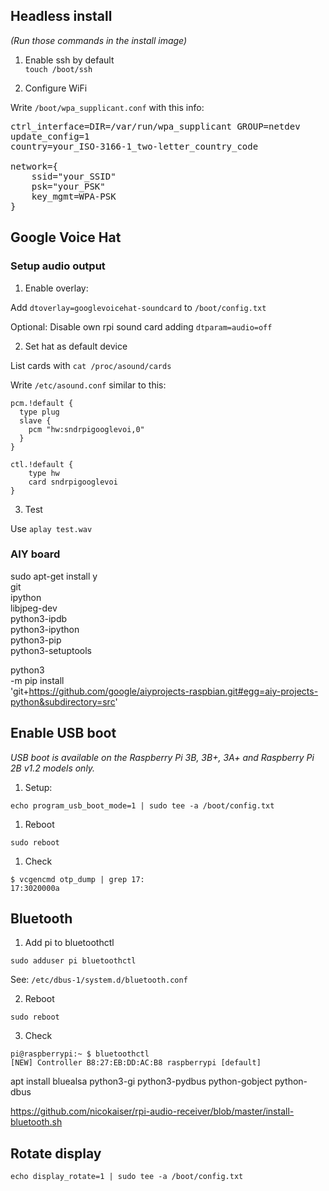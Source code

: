 ## Headless install

_(Run those commands in the install image)_

1. Enable ssh by default  
`touch /boot/ssh`

2. Configure WiFi

Write `/boot/wpa_supplicant.conf` with this info:

<pre>
ctrl_interface=DIR=/var/run/wpa_supplicant GROUP=netdev
update_config=1
country=your_ISO-3166-1_two-letter_country_code

network={
    ssid="your_SSID"
    psk="your_PSK"
    key_mgmt=WPA-PSK
}
</pre>



## Google Voice Hat

### Setup audio output

1. Enable overlay:

Add `dtoverlay=googlevoicehat-soundcard` to `/boot/config.txt`

Optional: Disable own rpi sound card adding `dtparam=audio=off`

2. Set hat as default device

List cards with `cat /proc/asound/cards`

Write `/etc/asound.conf` similar to this:
```
pcm.!default {
  type plug
  slave {
    pcm "hw:sndrpigooglevoi,0"
  }
}

ctl.!default {
    type hw
    card sndrpigooglevoi
}
```

3. Test

Use `aplay test.wav`

### AIY board

sudo apt-get install y \
	git \
	ipython \
	libjpeg-dev \
	python3-ipdb \
	python3-ipython \
	python3-pip \
	python3-setuptools

python3 \
	-m pip install \
	'git+https://github.com/google/aiyprojects-raspbian.git#egg=aiy-projects-python&subdirectory=src'


## Enable USB boot

_USB boot is available on the Raspberry Pi 3B, 3B+, 3A+ and Raspberry Pi 2B v1.2 models only._

1. Setup:  

`echo program_usb_boot_mode=1 | sudo tee -a /boot/config.txt`

1. Reboot

`sudo reboot`

1. Check  
 
```
$ vcgencmd otp_dump | grep 17:
17:3020000a
```

## Bluetooth

1. Add pi to bluetoothctl

`sudo adduser pi bluetoothctl`

See: `/etc/dbus-1/system.d/bluetooth.conf`

2. Reboot

`sudo reboot`

3. Check
```
pi@raspberrypi:~ $ bluetoothctl
[NEW] Controller B8:27:EB:DD:AC:B8 raspberrypi [default]
```

apt install bluealsa python3-gi python3-pydbus python-gobject python-dbus

https://github.com/nicokaiser/rpi-audio-receiver/blob/master/install-bluetooth.sh


## Rotate display

`echo display_rotate=1 | sudo tee -a /boot/config.txt`
